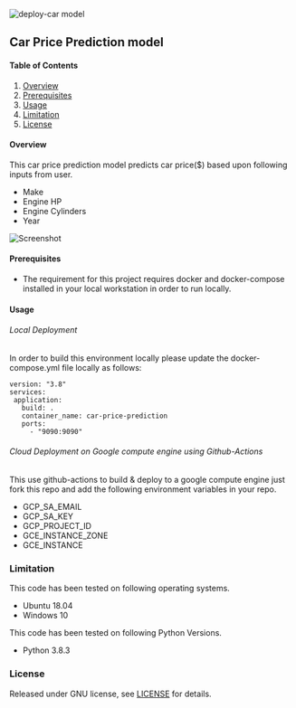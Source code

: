 ![deploy-car model](https://github.com/himani-de/car-model/workflows/deploy-car%20model/badge.svg)
## Car Price Prediction model
#### Table of Contents
1. [Overview](#Overview)
2. [Prerequisites](#Prerequisites)
3. [Usage](#Usage)
4. [Limitation](#Limitation)
5. [License](#License)

#### Overview
This car price prediction model predicts car price($) based upon following inputs from user.
- Make
- Engine HP
- Engine Cylinders
- Year

![Screenshot](https://github.com/himani-de/car-model/blob/main/images/car_price_app_screenshot.PNG)


#### Prerequisites

-  The requirement for this  project  requires docker and docker-compose installed in your local workstation in order to run locally.


#### Usage

###### Local Deployment

In order to build this environment locally please update the docker-compose.yml file locally as follows:

```
version: "3.8"
services:
 application:
   build: .
   container_name: car-price-prediction
   ports:
     - "9090:9090"  
```

###### Cloud Deployment on Google compute engine using Github-Actions
This use github-actions to build & deploy to a google compute engine just fork this repo and add the following environment variables in your  repo.
- GCP_SA_EMAIL
- GCP_SA_KEY
- GCP_PROJECT_ID
- GCE_INSTANCE_ZONE
- GCE_INSTANCE

### Limitation

This code has been tested on following operating systems.
 * Ubuntu 18.04
 * Windows 10

This code has been tested on following Python Versions.

* Python 3.8.3

### License

Released under GNU license, see [LICENSE](LICENSE
  ) for details.
